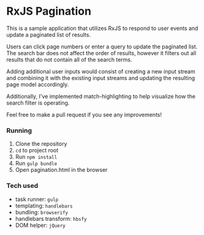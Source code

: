 # RxJS Pagination

This is a sample application that utilizes RxJS to respond to user events and update a paginated list of results.

Users can click page numbers or enter a query to update the paginated list. The search bar does not affect the order of results, however it filters out all results that do not contain all of the search terms.

Adding additional user inputs would consist of creating a new input stream and combining it with the existing input streams and updating the resulting page model accordingly.

Additionally, I've implemented match-highlighting to help visualize how the search filter is operating.

Feel free to make a pull request if you see any improvements!

### Running
1. Clone the repository
2. `cd` to project root
2. Run `npm install`
3. Run `gulp bundle`
4. Open pagination.html in the browser

### Tech used
* task runner: `gulp`
* templating: `handlebars`
* bundling: `browserify`
* handlebars transform: `hbsfy`
* DOM helper: `jQuery`
